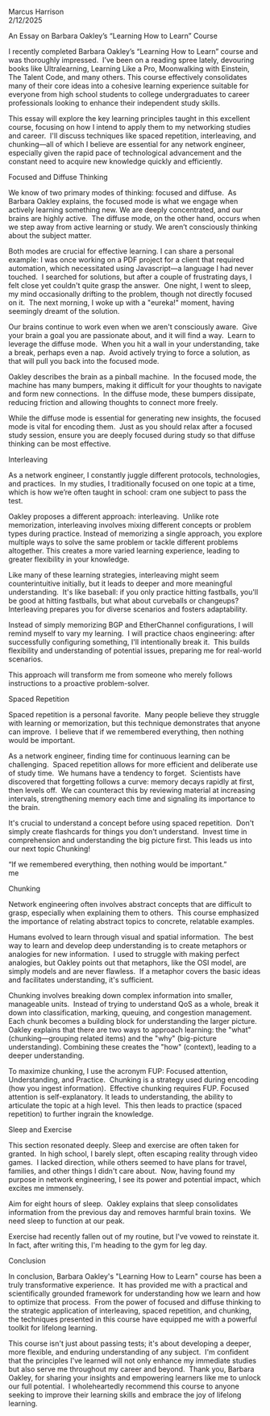 Marcus Harrison  
2/12/2025

  
  
An Essay on Barbara Oakley’s “Learning How to Learn” Course

I recently completed Barbara Oakley’s “Learning How to Learn” course and was thoroughly impressed.  I’ve been on a reading spree lately, devouring books like Ultralearning, Learning Like a Pro, Moonwalking with Einstein, The Talent Code, and many others. This course effectively consolidates many of their core ideas into a cohesive learning experience suitable for everyone from high school students to college undergraduates to career professionals looking to enhance their independent study skills.

This essay will explore the key learning principles taught in this excellent course, focusing on how I intend to apply them to my networking studies and career.  I'll discuss techniques like spaced repetition, interleaving, and chunking—all of which I believe are essential for any network engineer, especially given the rapid pace of technological advancement and the constant need to acquire new knowledge quickly and efficiently.

Focused and Diffuse Thinking

We know of two primary modes of thinking: focused and diffuse.  As Barbara Oakley explains, the focused mode is what we engage when actively learning something new. We are deeply concentrated, and our brains are highly active.  The diffuse mode, on the other hand, occurs when we step away from active learning or study. We aren’t consciously thinking about the subject matter.

Both modes are crucial for effective learning. I can share a personal example: I was once working on a PDF project for a client that required automation, which necessitated using Javascript—a language I had never touched.  I searched for solutions, but after a couple of frustrating days, I felt close yet couldn't quite grasp the answer.  One night, I went to sleep, my mind occasionally drifting to the problem, though not directly focused on it.  The next morning, I woke up with a "eureka!" moment, having seemingly dreamt of the solution.

Our brains continue to work even when we aren't consciously aware.  Give your brain a goal you are passionate about, and it will find a way.  Learn to leverage the diffuse mode.  When you hit a wall in your understanding, take a break, perhaps even a nap.  Avoid actively trying to force a solution, as that will pull you back into the focused mode.

Oakley describes the brain as a pinball machine.  In the focused mode, the machine has many bumpers, making it difficult for your thoughts to navigate and form new connections.  In the diffuse mode, these bumpers dissipate, reducing friction and allowing thoughts to connect more freely.

While the diffuse mode is essential for generating new insights, the focused mode is vital for encoding them.  Just as you should relax after a focused study session, ensure you are deeply focused during study so that diffuse thinking can be most effective.

Interleaving

As a network engineer, I constantly juggle different protocols, technologies, and practices.  In my studies, I traditionally focused on one topic at a time, which is how we’re often taught in school: cram one subject to pass the test.

Oakley proposes a different approach: interleaving.  Unlike rote memorization, interleaving involves mixing different concepts or problem types during practice. Instead of memorizing a single approach, you explore multiple ways to solve the same problem or tackle different problems altogether. This creates a more varied learning experience, leading to greater flexibility in your knowledge. 

Like many of these learning strategies, interleaving might seem counterintuitive initially, but it leads to deeper and more meaningful understanding.  It's like baseball: if you only practice hitting fastballs, you'll be good at hitting fastballs, but what about curveballs or changeups? Interleaving prepares you for diverse scenarios and fosters adaptability. 

Instead of simply memorizing BGP and EtherChannel configurations, I will remind myself to vary my learning.  I will practice chaos engineering: after successfully configuring something, I'll intentionally break it.  This builds flexibility and understanding of potential issues, preparing me for real-world scenarios.

This approach will transform me from someone who merely follows instructions to a proactive problem-solver.

Spaced Repetition

Spaced repetition is a personal favorite.  Many people believe they struggle with learning or memorization, but this technique demonstrates that anyone can improve.  I believe that if we remembered everything, then nothing would be important.

As a network engineer, finding time for continuous learning can be challenging.  Spaced repetition allows for more efficient and deliberate use of study time.  We humans have a tendency to forget.  Scientists have discovered that forgetting follows a curve: memory decays rapidly at first, then levels off.  We can counteract this by reviewing material at increasing intervals, strengthening memory each time and signaling its importance to the brain. 

It's crucial to understand a concept before using spaced repetition.  Don't simply create flashcards for things you don't understand.  Invest time in comprehension and understanding the big picture first. This leads us into our next topic Chunking!  
  
“If we remembered everything, then nothing would be important.”  
me  
  

Chunking

Network engineering often involves abstract concepts that are difficult to grasp, especially when explaining them to others.  This course emphasized the importance of relating abstract topics to concrete, relatable examples.

Humans evolved to learn through visual and spatial information.  The best way to learn and develop deep understanding is to create metaphors or analogies for new information.  I used to struggle with making perfect analogies, but Oakley points out that metaphors, like the OSI model, are simply models and are never flawless.  If a metaphor covers the basic ideas and facilitates understanding, it's sufficient.

Chunking involves breaking down complex information into smaller, manageable units.  Instead of trying to understand QoS as a whole, break it down into classification, marking, queuing, and congestion management.  Each chunk becomes a building block for understanding the larger picture. Oakley explains that there are two ways to approach learning: the "what" (chunking—grouping related items) and the "why" (big-picture understanding). Combining these creates the "how" (context), leading to a deeper understanding. 

To maximize chunking, I use the acronym FUP: Focused attention, Understanding, and Practice.  Chunking is a strategy used during encoding (how you ingest information).  Effective chunking requires FUP. Focused attention is self-explanatory. It leads to understanding, the ability to articulate the topic at a high level.  This then leads to practice (spaced repetition) to further ingrain the knowledge.

Sleep and Exercise

This section resonated deeply. Sleep and exercise are often taken for granted.  In high school, I barely slept, often escaping reality through video games.  I lacked direction, while others seemed to have plans for travel, families, and other things I didn't care about.  Now, having found my purpose in network engineering, I see its power and potential impact, which excites me immensely.

Aim for eight hours of sleep.  Oakley explains that sleep consolidates information from the previous day and removes harmful brain toxins.  We need sleep to function at our peak. 

Exercise had recently fallen out of my routine, but I've vowed to reinstate it.  In fact, after writing this, I'm heading to the gym for leg day.  
  
  
  

Conclusion  
  

In conclusion, Barbara Oakley's "Learning How to Learn" course has been a truly transformative experience.  It has provided me with a practical and scientifically grounded framework for understanding how we learn and how to optimize that process.  From the power of focused and diffuse thinking to the strategic application of interleaving, spaced repetition, and chunking, the techniques presented in this course have equipped me with a powerful toolkit for lifelong learning. 

This course isn't just about passing tests; it's about developing a deeper, more flexible, and enduring understanding of any subject.  I'm confident that the principles I've learned will not only enhance my immediate studies but also serve me throughout my career and beyond.  Thank you, Barbara Oakley, for sharing your insights and empowering learners like me to unlock our full potential.  I wholeheartedly recommend this course to anyone seeking to improve their learning skills and embrace the joy of lifelong learning.
